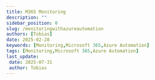 ```yaml
---
title: M365 Monitoring
description: ""
sidebar_position: 0
slug: /monitoringwithazureautomation
authors: [Tobias]
date: 2025-02-28
keywords: [Monitoring,Microsoft 365,Azure Automation]
tags: [Monitoring,Microsoft 365,Azure Automation]
last_update: 
 date: 2025-07-31
 author: Tobias
---
```



